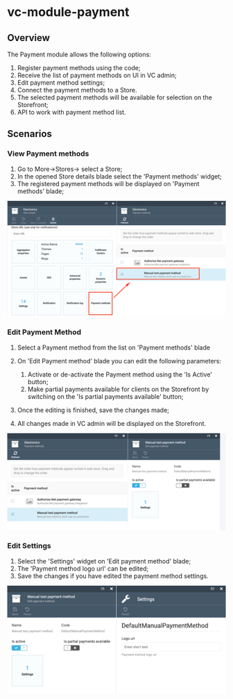 # vc-module-payment

## Overview

The Payment module allows the following options:

1. Register payment methods using the code;
1. Receive the list of payment methods on UI in VC admin;
1. Edit payment method settings;
1. Connect the payment methods to a Store.
1. The selected payment methods will be available for selection on the Storefront;
1. API to work with payment method list.

## Scenarios

### View Payment methods

1. Go to More->Stores-> select a Store;
1. In the opened Store details blade select the 'Payment methods' widget;
1. The registered payment methods will be displayed on 'Payment methods' blade;

![Payment methods](src/docs/media/screen-payment-methods.png)

### Edit Payment Method

1. Select a Payment method from the list on 'Payment methods' blade
1. On 'Edit Payment method' blade you can edit the following parameters:

     1. Activate or de-activate the Payment method using the 'Is Active' button;
     1. Make partial payments available for clients on the Storefront by switching on the 'Is partial payments available' button;
1. Once the editing is finished, save the changes made;
1. All changes made in VC admin will be displayed on the Storefront.

![Edit Payment method](src/docs/media/screen-edit-payment-method.png)

### Edit Settings

1. Select the 'Settings' widget on 'Edit payment method' blade;
1. The 'Payment method logo url' can be edited;
1. Save the changes if you have edited the payment method settings.

![Settings](src/docs/media/screen-payment-method-settings.png)
